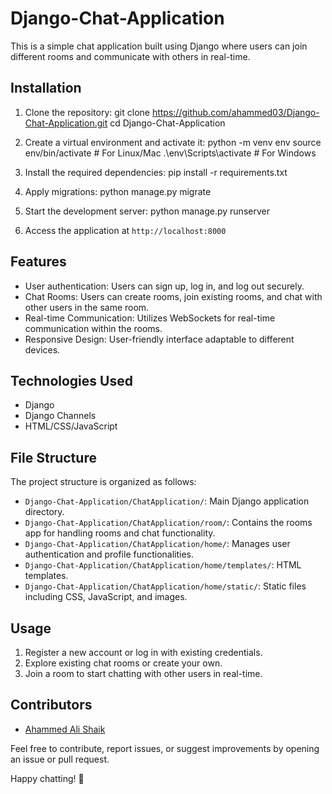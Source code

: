 # Django-Chat-Application


This is a simple chat application built using Django where users can join different rooms and communicate with others in real-time.

## Installation

1. Clone the repository: git clone https://github.com/ahammed03/Django-Chat-Application.git
cd Django-Chat-Application

2. Create a virtual environment and activate it:
python -m venv env
source env/bin/activate # For Linux/Mac
.\env\Scripts\activate # For Windows

3. Install the required dependencies:
pip install -r requirements.txt

4. Apply migrations:
python manage.py migrate

5. Start the development server:
python manage.py runserver

6. Access the application at `http://localhost:8000`

## Features

- User authentication: Users can sign up, log in, and log out securely.
- Chat Rooms: Users can create rooms, join existing rooms, and chat with other users in the same room.
- Real-time Communication: Utilizes WebSockets for real-time communication within the rooms.
- Responsive Design: User-friendly interface adaptable to different devices.

## Technologies Used

- Django
- Django Channels
- HTML/CSS/JavaScript

## File Structure

The project structure is organized as follows:
- `Django-Chat-Application/ChatApplication/`: Main Django application directory.
- `Django-Chat-Application/ChatApplication/room/`: Contains the rooms app for handling rooms and chat functionality.
- `Django-Chat-Application/ChatApplication/home/`: Manages user authentication and profile functionalities.
- `Django-Chat-Application/ChatApplication/home/templates/`: HTML templates.
- `Django-Chat-Application/ChatApplication/home/static/`: Static files including CSS, JavaScript, and images.

## Usage

1. Register a new account or log in with existing credentials.
2. Explore existing chat rooms or create your own.
3. Join a room to start chatting with other users in real-time.

## Contributors

- [Ahammed Ali Shaik](https;//github.com/ahammed03/)

Feel free to contribute, report issues, or suggest improvements by opening an issue or pull request.

Happy chatting! 🎉
